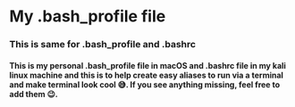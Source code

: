 # My .bash_profile file
### This is same for .bash_profile and .bashrc
#### This is my personal .bash_profile file in macOS and .bashrc file in my kali linux machine and this is to help create easy aliases to run via a terminal and make terminal look cool 😅. If you see anything missing, feel free to add them 😉.
